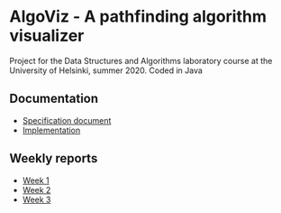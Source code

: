 # AlgoViz - A pathfinding algorithm visualizer
Project for the Data Structures and Algorithms laboratory course at the University of Helsinki, summer 2020. 
Coded in Java

## Documentation
- [Specification document](documentation/specifications.md)
- [Implementation](documentation/implementation.md)

## Weekly reports
- [Week 1](documentation/weeklyreports/week1.md)
- [Week 2](documentation/weeklyreports/week2.md)
- [Week 3](documentation/weeklyreports/week3.md)

